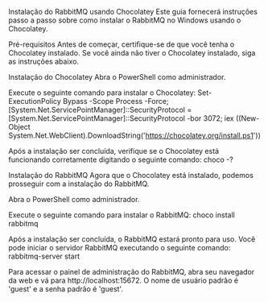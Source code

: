Instalação do RabbitMQ usando Chocolatey
Este guia fornecerá instruções passo a passo sobre como instalar o RabbitMQ no Windows usando o Chocolatey.

Pré-requisitos
Antes de começar, certifique-se de que você tenha o Chocolatey instalado. Se você ainda não tiver o Chocolatey instalado, siga as instruções abaixo.

Instalação do Chocolatey
Abra o PowerShell como administrador.

Execute o seguinte comando para instalar o Chocolatey:
Set-ExecutionPolicy Bypass -Scope Process -Force; [System.Net.ServicePointManager]::SecurityProtocol = [System.Net.ServicePointManager]::SecurityProtocol -bor 3072; iex ((New-Object System.Net.WebClient).DownloadString('https://chocolatey.org/install.ps1'))

Após a instalação ser concluída, verifique se o Chocolatey está funcionando corretamente digitando o seguinte comando:
choco -?

Instalação do RabbitMQ
Agora que o Chocolatey está instalado, podemos prosseguir com a instalação do RabbitMQ.

Abra o PowerShell como administrador.

Execute o seguinte comando para instalar o RabbitMQ:
choco install rabbitmq

Após a instalação ser concluída, o RabbitMQ estará pronto para uso. Você pode iniciar o servidor RabbitMQ executando o seguinte comando:
rabbitmq-server start

Para acessar o painel de administração do RabbitMQ, abra seu navegador da web e vá para http://localhost:15672. O nome de usuário padrão é 'guest' e a senha padrão é 'guest'.

